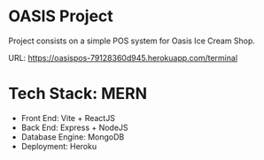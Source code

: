 # OASIS Project
Project consists on a simple POS system for Oasis Ice Cream Shop. 

URL: https://oasispos-79128360d945.herokuapp.com/terminal

# Tech Stack: MERN
- Front End: Vite + ReactJS
- Back End: Express + NodeJS
- Database Engine: MongoDB
- Deployment: Heroku




